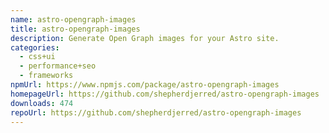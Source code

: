```yaml
---
name: astro-opengraph-images
title: astro-opengraph-images
description: Generate Open Graph images for your Astro site.
categories:
  - css+ui
  - performance+seo
  - frameworks
npmUrl: https://www.npmjs.com/package/astro-opengraph-images
homepageUrl: https://github.com/shepherdjerred/astro-opengraph-images
downloads: 474
repoUrl: https://github.com/shepherdjerred/astro-opengraph-images
---
```

